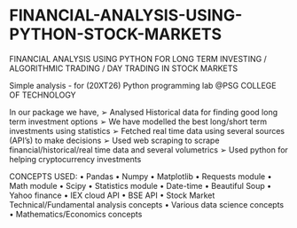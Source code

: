 # FINANCIAL-ANALYSIS-USING-PYTHON-STOCK-MARKETS

FINANCIAL ANALYSIS USING PYTHON FOR LONG TERM INVESTING /
ALGORITHMIC TRADING / DAY TRADING IN STOCK MARKETS

Simple analysis - for (20XT26) Python programming lab @PSG COLLEGE OF TECHNOLOGY

In our package we have,
➢ Analysed Historical data for finding good long term investment options
➢ We have modelled the best long/short term investments using statistics
➢ Fetched real time data using several sources (API’s) to make decisions
➢ Used web scraping to scrape financial/historical/real time data and
several volumetrics
➢ Used python for helping cryptocurrency investments

CONCEPTS USED:
• Pandas
• Numpy
• Matplotlib
• Requests module
• Math module
• Scipy
• Statistics module
• Date-time
• Beautiful Soup
• Yahoo finance
• IEX cloud API
• BSE API
• Stock Market Technical/Fundamental analysis concepts
• Various data science concepts
• Mathematics/Economics concepts
